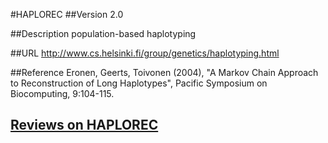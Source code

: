 #HAPLOREC
##Version
2.0

##Description
population-based haplotyping

##URL
http://www.cs.helsinki.fi/group/genetics/haplotyping.html

##Reference
Eronen, Geerts, Toivonen (2004), "A Markov Chain Approach to Reconstruction of Long Haplotypes", Pacific Symposium on Biocomputing, 9:104-115.


## [Reviews on HAPLOREC](https://github.com/gaow/genetic-analysis-software/issues/211)
